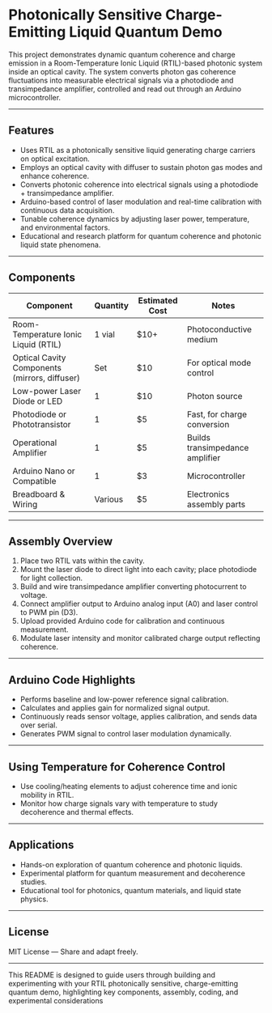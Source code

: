 # Photonically Sensitive Charge-Emitting Liquid Quantum Demo

This project demonstrates dynamic quantum coherence and charge emission in a Room-Temperature Ionic Liquid (RTIL)-based photonic system inside an optical cavity. The system converts photon gas coherence fluctuations into measurable electrical signals via a photodiode and transimpedance amplifier, controlled and read out through an Arduino microcontroller.

***

## Features

- Uses RTIL as a photonically sensitive liquid generating charge carriers on optical excitation.  
- Employs an optical cavity with diffuser to sustain photon gas modes and enhance coherence.  
- Converts photonic coherence into electrical signals using a photodiode + transimpedance amplifier.  
- Arduino-based control of laser modulation and real-time calibration with continuous data acquisition.  
- Tunable coherence dynamics by adjusting laser power, temperature, and environmental factors.  
- Educational and research platform for quantum coherence and photonic liquid state phenomena.

***

## Components

| Component                        | Quantity | Estimated Cost | Notes                       |
|---------------------------------|----------|----------------|-----------------------------|
| Room-Temperature Ionic Liquid (RTIL) | 1 vial   | $10+           | Photoconductive medium       |
| Optical Cavity Components (mirrors, diffuser) | Set      | $10            | For optical mode control     |
| Low-power Laser Diode or LED    | 1        | $10            | Photon source                |
| Photodiode or Phototransistor   | 1        | $5             | Fast, for charge conversion  |
| Operational Amplifier           | 1        | $5             | Builds transimpedance amplifier |
| Arduino Nano or Compatible      | 1        | $3             | Microcontroller              |
| Breadboard & Wiring             | Various  | $5             | Electronics assembly parts   |

***

## Assembly Overview

1. Place two RTIL vats within the cavity.  
2. Mount the laser diode to direct light into each cavity; place photodiode for light collection.  
3. Build and wire transimpedance amplifier converting photocurrent to voltage.  
4. Connect amplifier output to Arduino analog input (A0) and laser control to PWM pin (D3).  
5. Upload provided Arduino code for calibration and continuous measurement.  
6. Modulate laser intensity and monitor calibrated charge output reflecting coherence.

***

## Arduino Code Highlights

- Performs baseline and low-power reference signal calibration.  
- Calculates and applies gain for normalized signal output.  
- Continuously reads sensor voltage, applies calibration, and sends data over serial.  
- Generates PWM signal to control laser modulation dynamically.

***

## Using Temperature for Coherence Control

- Use cooling/heating elements to adjust coherence time and ionic mobility in RTIL.  
- Monitor how charge signals vary with temperature to study decoherence and thermal effects.

***

## Applications

- Hands-on exploration of quantum coherence and photonic liquids.  
- Experimental platform for quantum measurement and decoherence studies.  
- Educational tool for photonics, quantum materials, and liquid state physics.

***

## License

MIT License — Share and adapt freely.

***

This README is designed to guide users through building and experimenting with your RTIL photonically sensitive, charge-emitting quantum demo, highlighting key components, assembly, coding, and experimental considerations
